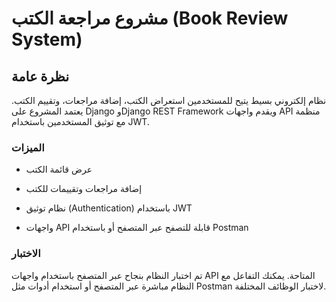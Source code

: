 # مشروع مراجعة الكتب (Book Review System)
## نظرة عامة
نظام إلكتروني بسيط يتيح للمستخدمين استعراض الكتب، إضافة مراجعات، وتقييم الكتب. يعتمد المشروع على Django وDjango REST Framework ويقدم واجهات API منظمة مع توثيق المستخدمين باستخدام JWT.

### الميزات
- عرض قائمة الكتب

- إضافة مراجعات وتقييمات للكتب

- نظام توثيق (Authentication) باستخدام JWT

- واجهات API قابلة للتصفح عبر المتصفح أو باستخدام Postman


### الاختبار
تم اختبار النظام بنجاح عبر المتصفح باستخدام واجهات API المتاحة. يمكنك التفاعل مع النظام مباشرة عبر المتصفح أو استخدام أدوات مثل Postman لاختبار الوظائف المختلفة.

